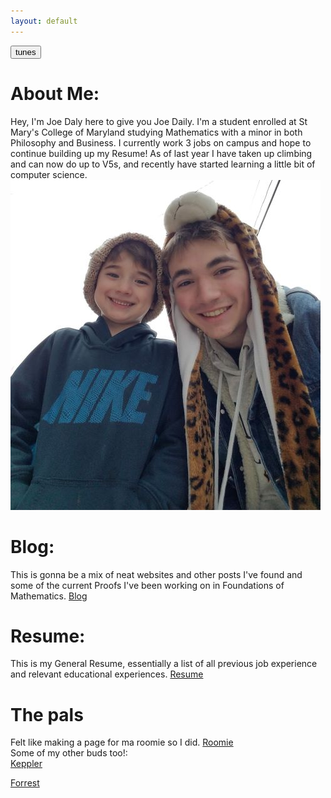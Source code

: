 ```yaml
---
layout: default
---
```


<!-- Global site tag (gtag.js) - Google Analytics -->
<script async src="https://www.googletagmanager.com/gtag/js?id=G-1RD501NP1L"></script>
<script>
  window.dataLayer = window.dataLayer || [];
  function gtag(){dataLayer.push(arguments);}
  gtag('js', new Date());

  gtag('config', 'G-1RD501NP1L');
</script>

<button onClick="togglePlay()">tunes</button>
# About Me:
Hey, I'm Joe Daly here to give you Joe Daily. I'm a student enrolled at St Mary's College of Maryland studying Mathematics with a minor in both Philosophy and Business. I currently work 3 jobs on campus and hope to continue building up my Resume! As of last year I have taken up climbing and can now do up to V5s, and recently have started learning a little bit of computer science. <br/>
![Me](Personal/assets/Images/Joe%2BStan.jpg)<br/>

# Blog: 
This is gonna be a mix of neat websites and other posts I've found and some of the current Proofs I've been working on in Foundations of Mathematics. [Blog](Personal/BlogPage.md)

# Resume: 
This is my General Resume, essentially a list of all previous job experience and relevant educational experiences. 
[Resume](Personal/assets/Resume%20General%20Joe%20Daly.pdf)

# The pals
Felt like making a page for ma roomie so I did. [Roomie](Personal/Roomie.md)<br/>
Some of my other buds too!: <br/>
[Keppler](Personal/Keppler.md)<br/>

[Forrest](Personal/Forrest.html)

<audio id="myAudio" src="Personal\assets\Audio\Saint Pepsi - Enjoy yourself.mp3" type="Audio/mp3" preload="auto">
</audio>

<script>

    var myAudio = document.getElementById("myAudio");
    var isPlaying = false;

    function togglePlay() {
    isPlaying ? myAudio.pause() : myAudio.play();
    };

    myAudio.onplaying = function() {
    isPlaying = true;
    };
    myAudio.onpause = function() {
    isPlaying = false;
    };
</script>
